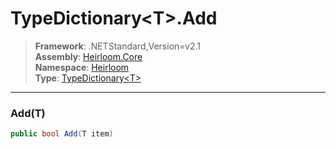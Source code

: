 # TypeDictionary\<T>.Add

> **Framework**: .NETStandard,Version=v2.1  
> **Assembly**: [Heirloom.Core][0]  
> **Namespace**: [Heirloom][0]  
> **Type**: [TypeDictionary\<T>][1]  

--------------------------------------------------------------------------------

### Add(T)

```cs
public bool Add(T item)
```

[0]: ../Heirloom.Core.md
[1]: Heirloom.TypeDictionary[T].md
